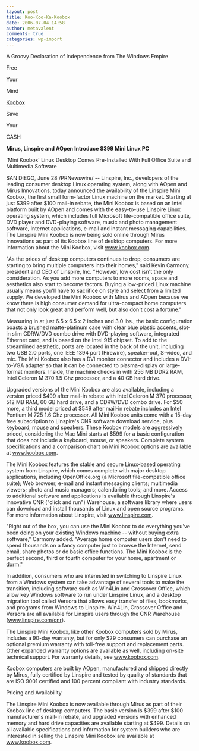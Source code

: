 ```yaml
---
layout: post
title: Koo-Koo-Ka-Koobox
date: 2006-07-04 14:58
author: metavalent
comments: true
categories: wp-import
---
```

A Groovy Declaration of Independence from The Windows Empire

Free

Your

Mind

<a href="http://www.koobox.com/multimediakoobox.php">Koobox</a>

Save

Your

CASH

<b>Mirus, Linspire and AOpen Introduce $399 Mini Linux PC</b>

'Mini Koobox' Linux Desktop Comes Pre-Installed With Full Office Suite and Multimedia Software

SAN DIEGO, June 28 /PRNewswire/ -- Linspire, Inc., developers of the leading consumer desktop Linux operating system, along with AOpen and Mirus Innovations, today announced the availability of the Linspire Mini Koobox, the first small form-factor Linux machine on the market. Starting at just $399 after $100 mail-in rebate, the Mini Koobox is based on an Intel platform built by AOpen and comes with the easy-to-use Linspire Linux operating system, which includes full Microsoft file-compatible office suite, DVD player and DVD-playing software, music and photo management software, Internet applications, e-mail and instant messaging capabilities. The Linspire Mini Koobox is now being sold online through Mirus Innovations as part of its Koobox line of desktop computers. For more information about the Mini Koobox, visit www.koobox.com.

"As the prices of desktop computers continues to drop, consumers are starting to bring multiple computers into their homes," said Kevin Carmony, president and CEO of Linspire, Inc. "However, low cost isn't the only consideration. As you add more computers to more rooms, space and aesthetics also start to become factors. Buying a low-priced Linux machine usually means you'll have to sacrifice on style and select from a limited supply. We developed the Mini Koobox with Mirus and AOpen because we know there is high consumer demand for ultra-compact home computers that not only look great and perform well, but also don't cost a fortune."

Measuring in at just 6.5 x 6.5 x 2 inches and 3.0 lbs., the basic configuration boasts a brushed matte-platinum case with clear blue plastic accents, slot-in slim CDRW/DVD combo drive with DVD-playing software, integrated Ethernet card, and is based on the Intel 915 chipset. To add to the streamlined aesthetic, ports are located in the back of the unit, including two USB 2.0 ports, one IEEE 1394 port (Firewire), speaker-out, S-video, and mic. The Mini Koobox also has a DVI monitor connector and includes a DVI-to-VGA adapter so that it can be connected to plasma-display or large-format monitors. Inside, the machine checks in with 256 MB DDR2 RAM, Intel Celeron M 370 1.5 Ghz processor, and a 40 GB hard drive.

Upgraded versions of the Mini Koobox are also available, including a version priced $499 after mail-in rebate with Intel Celeron M 370 processor, 512 MB RAM, 60 GB hard drive, and a CDRW/DVD combo drive. For $50 more, a third model priced at $549 after mail-in rebate includes an Intel Pentium M 725 1.6 Ghz processor. All Mini Koobox units come with a 15-day free subscription to Linspire's CNR software download service, plus keyboard, mouse and speakers. These Koobox models are aggressively priced, considering the Mac Mini starts at $599 for a basic configuration that does not include a keyboard, mouse, or speakers. Complete system specifications and a comparison chart on Mini Koobox options are available at www.koobox.com.

The Mini Koobox features the stable and secure Linux-based operating system from Linspire, which comes complete with major desktop applications, including OpenOffice.org (a Microsoft file-compatible office suite); Web browser, e-mail and instant messaging clients; multimedia viewers; photo and music managers; calendaring tools; and more. Access to additional software and applications is available through Linspire's innovative CNR ("click and run") Warehouse, a software library where users can download and install thousands of Linux and open source programs. For more information about Linspire, visit www.linspire.com.

"Right out of the box, you can use the Mini Koobox to do everything you've been doing on your existing Windows machine -- without buying extra software," Carmony added. "Average home computer users don't need to spend thousands on a fancy computer just to browse the Internet, send email, share photos or do basic office functions. The Mini Koobox is the perfect second, third or fourth computer for your home, apartment or dorm."

In addition, consumers who are interested in switching to Linspire Linux from a Windows system can take advantage of several tools to make the transition, including software such as Win4Lin and Crossover Office, which allow key Windows software to run under Linspire Linux, and a desktop migration tool called Versora that allows easy transfer of files, bookmarks, and programs from Windows to Linspire. Win4Lin, Crossover Office and Versora are all available for Linspire users through the CNR Warehouse (www.linspire.com/cnr).

The Linspire Mini Koobox, like other Koobox computers sold by Mirus, includes a 90-day warranty, but for only $29 consumers can purchase an optional premium warranty with toll-free support and replacement parts. Other expanded warranty options are available as well, including on-site technical support. For warranty details, see www.koobox.com.

Koobox computers are built by AOpen, manufactured and shipped directly by Mirus, fully certified by Linspire and tested by quality of standards that are ISO 9001 certified and 100 percent compliant with industry standards.

Pricing and Availability

The Linspire Mini Koobox is now available through Mirus as part of their Koobox line of desktop computers. The basic version is $399 after $100 manufacturer's mail-in rebate, and upgraded versions with enhanced memory and hard drive capacities are available starting at $499. Details on all available specifications and information for system builders who are interested in selling the Linspire Mini Koobox are available at www.koobox.com.
